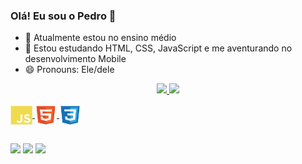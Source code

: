 ### Olá! Eu sou o Pedro 👋

- 🔭 Atualmente estou no ensino médio
- 🌱 Estou estudando HTML, CSS, JavaScript e me aventurando no desenvolvimento Mobile 
- 😄 Pronouns: Ele/dele 

<div align="center">
  <a href="https://github.com/PedroBryk">
  <img height="145em" src="https://github-readme-stats.vercel.app/api?username=PedroBryk&show_icons=true&theme=midnight-purple&include_all_commits=true&count_private=true"/>
  <img height="145em" src="https://github-readme-stats.vercel.app/api/top-langs/?username=PedroBryk&layout=compact&langs_count=7&theme=midnight-purple"/>
</div>
 <div style="display: inline_block"><br>
  <img align="center" alt="Rafa-Js" height="30" width="35" src="https://raw.githubusercontent.com/devicons/devicon/master/icons/javascript/javascript-plain.svg">
  <img align="center" alt="Rafa-HTML" height="30" width="35" src="https://raw.githubusercontent.com/devicons/devicon/master/icons/html5/html5-original.svg">
  <img align="center" alt="Rafa-CSS" height="30" width="35" src="https://raw.githubusercontent.com/devicons/devicon/master/icons/css3/css3-original.svg">
</div>
  
  ##

 <div>
  <a href="https://instagram.com/pedro.bryk" target="_blank"><img src="https://img.shields.io/badge/-Instagram-%23E4405F?style=for-the-badge&logo=instagram&logoColor=white" target="_blank"></a>
  <a href = "mailto:pedrinhobryk17@gmail.com"><img src="https://img.shields.io/badge/-Gmail-%23333?style=for-the-badge&logo=gmail&logoColor=white" target="_blank"></a>
  <a href="https://www.linkedin.com/in/rafaella-ballerini-45875016a" target="_blank"><img src="https://img.shields.io/badge/-LinkedIn-%230077B5?style=for-the-badge&logo=linkedin&logoColor=white" target="_blank"></a>
  </div>
